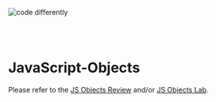 ![code differently](https://user-images.githubusercontent.com/54545904/91590200-f82ec600-e928-11ea-9433-eea450388abf.png)

<br>
<br>

# JavaScript-Objects


Please refer to the [JS Objects Review](Objects-Review.md) and/or [JS Objects Lab](Objects-Lab.md).